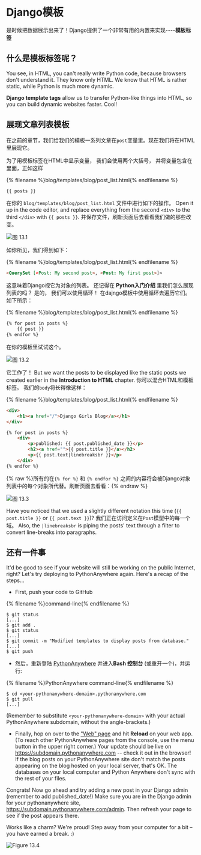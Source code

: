# Django模板

是时候把数据展示出来了！Django提供了一个非常有用的内置来实现\----**模板标签**

## 什么是模板标签呢？

You see, in HTML, you can't really write Python code, because browsers don't understand it. They know only HTML. We know that HTML is rather static, while Python is much more dynamic.

**Django template tags** allow us to transfer Python-like things into HTML, so you can build dynamic websites faster. Cool!

## 展现文章列表模板

在之前的章节，我们给我们的模板一系列文章在`post`变量里。现在我们将在HTML里展现它。

为了用模板标签在HTML中显示变量， 我们会使用两个大括号， 并将变量包含在里面，正如这样

{% filename %}blog/templates/blog/post_list.html{% endfilename %}

```html
{{ posts }}
```

在你的 `blog/templates/blog/post_list.html` 文件中进行如下的操作。 Open it up in the code editor, and replace everything from the second `<div>` to the third `</div>` with `{{ posts }}`. 并保存文件，刷新页面后去看看我们做的那些改变。

![图 13.1](images/step1.png)

如你所见，我们得到如下：

{% filename %}blog/templates/blog/post_list.html{% endfilename %}

```html
<QuerySet [<Post: My second post>, <Post: My first post>]>
```

这意味着Django视它为对象的列表。 还记得在 **Python入门介绍** 里我们怎么展现列表的吗？ 是的， 我们可以使用循环！ 在dajngo模板中使用循环去遍历它们。如下所示：

{% filename %}blog/templates/blog/post_list.html{% endfilename %}

```html
{% for post in posts %}
    {{ post }}
{% endfor %}
```

在你的模板里试试这个。

![图 13.2](images/step2.png)

它工作了！ But we want the posts to be displayed like the static posts we created earlier in the **Introduction to HTML** chapter. 你可以混合HTML和模板标签。 我们的`body`将长得像这样：

{% filename %}blog/templates/blog/post_list.html{% endfilename %}

```html
<div>
    <h1><a href="/">Django Girls Blog</a></h1>
</div>

{% for post in posts %}
    <div>
        <p>published: {{ post.published_date }}</p>
        <h2><a href="">{{ post.title }}</a></h2>
        <p>{{ post.text|linebreaksbr }}</p>
    </div>
{% endfor %}
```

{% raw %}所有的在`{% for %}` 和 `{% endfor %}` 之间的内容将会被Django对象列表中的每个对象所代替。刷新页面去看看：{% endraw %}

![图 13.3](images/step3.png)

Have you noticed that we used a slightly different notation this time (`{{ post.title }}` or `{{ post.text }}`)? 我们正在访问定义在`Post`模型中的每一个域。 Also, the `|linebreaksbr` is piping the posts' text through a filter to convert line-breaks into paragraphs.

## 还有一件事

It'd be good to see if your website will still be working on the public Internet, right? Let's try deploying to PythonAnywhere again. Here's a recap of the steps…

* First, push your code to GitHub

{% filename %}command-line{% endfilename %}

    $ git status
    [...]
    $ git add .
    $ git status
    [...]
    $ git commit -m "Modified templates to display posts from database."
    [...]
    $ git push
    

* 然后，重新登陆 [PythonAnywhere](https://www.pythonanywhere.com/consoles/) 并进入**Bash 控制台** (或重开一个)，并运行:

{% filename %}PythonAnywhere command-line{% endfilename %}

    $ cd <your-pythonanywhere-domain>.pythonanywhere.com
    $ git pull
    [...]
    

(Remember to substitute `<your-pythonanywhere-domain>` with your actual PythonAnywhere subdomain, without the angle-brackets.)

* Finally, hop on over to the ["Web" page](https://www.pythonanywhere.com/web_app_setup/) and hit **Reload** on your web app. (To reach other PythonAnywhere pages from the console, use the menu button in the upper right corner.) Your update should be live on https://subdomain.pythonanywhere.com -- check it out in the browser! If the blog posts on your PythonAnywhere site don't match the posts appearing on the blog hosted on your local server, that's OK. The databases on your local computer and Python Anywhere don't sync with the rest of your files.

Congrats! Now go ahead and try adding a new post in your Django admin (remember to add published_date!) Make sure you are in the Django admin for your pythonanywhere site, https://subdomain.pythonanywhere.com/admin. Then refresh your page to see if the post appears there.

Works like a charm? We're proud! Step away from your computer for a bit – you have earned a break. :)

![Figure 13.4](images/donut.png)